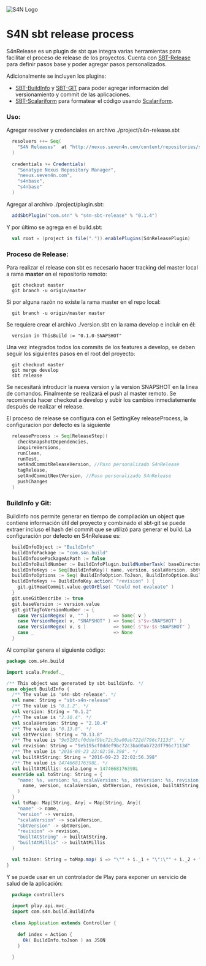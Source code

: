 ![S4N Logo](http://s4n.co/images/s4n_logo.png)

# S4N sbt release process

  S4nRelease es un plugin de sbt que integra varias herramientas para facilitar el proceso de release de los 
  proyectos. Cuenta con [SBT-Release](http://github.com/sbt/sbt-release) para definir pasos base y poder agregar pasos personalizados. 
  
  Adicionalmente se incluyen los plugins:
  
  * [SBT-BuildInfo](http://github.com/sbt/sbt-buildinfo) y [SBT-GIT](http://github.com/sbt/sbt-git) para poder agregar información del versionamiento y commit de las aplicaciones.
  * [SBT-Scalariform](https://github.com/sbt/sbt-scalariform) para formatear el código usando [Scalariform](https://github.com/scala-ide/scalariform).  

### Uso:

  Agregar resolver y credenciales en archivo ./project/s4n-release.sbt
```scala
  resolvers ++= Seq(
    "S4N Releases"  at "http://nexus.seven4n.com/content/repositories/s4n-base-releases"
  )
  
  credentials += Credentials(
    "Sonatype Nexus Repository Manager", 
    "nexus.seven4n.com", 
    "s4nbase", 
    "s4nbase"
  )
```

  Agregar al archivo ./project/plugin.sbt:
```scala
  addSbtPlugin("com.s4n" % "s4n-sbt-release" % "0.1.4")
```

  Y por último se agrega en el build.sbt:
```scala
  val root = (project in file(".")).enablePlugins(S4nReleasePlugin)
```

### Proceso de Release:

  Para realizar el release con sbt es necesario hacer tracking del master local a
  rama **master** en el repositorio remoto:
    
```
  git checkout master
  git branch -u origin/master
``` 

  Si por alguna razón no existe la rama master en el repo local:
```
  git branch -u origin/master master
```

  Se requiere crear el archivo ./version.sbt en la rama develop e 
  incluir en él:
```
  version in ThisBuild := "0.1.0-SNAPSHOT"
```  
  
  Una vez integrados todos los commits de los features a develop, se 
  deben seguir los siguientes pasos en el root del proyecto:
```
  git checkout master
  git merge develop
  sbt release
```  

  Se necesitará introducir la nueva version y la version SNAPSHOT en la
  linea de comandos. Finalmente se realizará el push al master remoto.
  Se recomienda hacer checkout a develop y subir los cambios inmediatemente
  después de realizar el release.

  El proceso de release se configura con el SettingKey releaseProcess, 
  la configuracion por defecto es la siguiente
```scala
  releaseProcess := Seq[ReleaseStep](
    checkSnapshotDependencies,
    inquireVersions,
    runClean,
    runTest,
    setAndCommitReleaseVersion, //Paso personalizado S4nRelease
    tagRelease,
    setAndCommitNextVersion, //Paso personalizado S4nRelease
    pushChanges
  )
```

### BuildInfo y Git:

  BuildInfo nos permite generar en tiempo de compilación un object que contiene información útil
  del proyecto y combinado el sbt-git se puede extraer incluso el hash del commit que se utilizó 
  para generar el build. La configuración por defecto en S4nRelease es:
  
```scala
  buildInfoObject := "BuildInfo"
  buildInfoPackage := "com.s4n.build"
  buildInfoUsePackageAsPath := false
  buildInfoBuildNumber := BuildInfoPlugin.buildNumberTask( baseDirectory.value, 1 )
  buildInfoKeys := Seq[BuildInfoKey]( name, version, scalaVersion, sbtVersion )
  buildInfoOptions := Seq( BuildInfoOption.ToJson, BuildInfoOption.BuildTime )
  buildInfoKeys += BuildInfoKey.action( "revision" ) {
    git.gitHeadCommit.value.getOrElse( "Could not evaluate" )
  }
  git.useGitDescribe := true
  git.baseVersion := version.value
  git.gitTagToVersionNumber := {
    case VersionRegex( v, "" )         => Some( v )
    case VersionRegex( v, "SNAPSHOT" ) => Some( s"$v-SNAPSHOT" )
    case VersionRegex( v, s )          => Some( s"$v-$s-SNAPSHOT" )
    case _                             => None
  }
```  

  Al compilar genera el siguiente código:

```scala
package com.s4n.build

import scala.Predef._

/** This object was generated by sbt-buildinfo. */
case object BuildInfo {
  /** The value is "s4n-sbt-release". */
  val name: String = "sbt-s4n-release"
  /** The value is "0.1.2". */
  val version: String = "0.1.2"
  /** The value is "2.10.4". */
  val scalaVersion: String = "2.10.4"
  /** The value is "0.13.8". */
  val sbtVersion: String = "0.13.8"
  /** The value is "9e5195cf0ddef9bc72c3ba00ab722df796c7113d". */
  val revision: String = "9e5195cf0ddef9bc72c3ba00ab722df796c7113d"
  /** The value is "2016-09-23 22:02:56.398". */
  val builtAtString: String = "2016-09-23 22:02:56.398"
  /** The value is 1474668176398L. */
  val builtAtMillis: scala.Long = 1474668176398L
  override val toString: String = {
    "name: %s, version: %s, scalaVersion: %s, sbtVersion: %s, revision: %s, builtAtString: %s, builtAtMillis: %s" format (
      name, version, scalaVersion, sbtVersion, revision, builtAtString, builtAtMillis
    )
  }
  val toMap: Map[String, Any] = Map[String, Any](
    "name" -> name,
    "version" -> version,
    "scalaVersion" -> scalaVersion,
    "sbtVersion" -> sbtVersion,
    "revision" -> revision,
    "builtAtString" -> builtAtString,
    "builtAtMillis" -> builtAtMillis
  )

  val toJson: String = toMap.map( i => "\"" + i._1 + "\":\"" + i._2 + "\"" ).mkString( "{", ", ", "}" )
}

```

  Y se puede usar en un controlador de Play para exponer un servicio de salud de la aplicación:
  
```scala
  package controllers
   
  import play.api.mvc._
  import com.s4n.build.BuildInfo
   
  class Application extends Controller {
   
    def index = Action {
      Ok( BuildInfo.toJson ) as JSON
    }
  
  }
```
